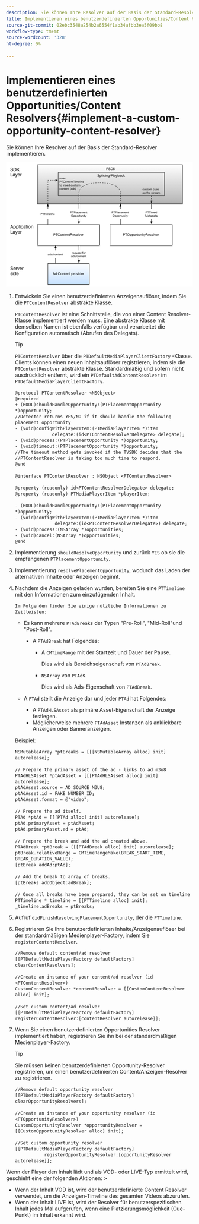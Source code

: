 ```yaml
---
description: Sie können Ihre Resolver auf der Basis der Standard-Resolver implementieren.
title: Implementieren eines benutzerdefinierten Opportunities/Content Resolvers
source-git-commit: 02ebc3548a254b2a6554f1ab34afbb3ea5f09bb8
workflow-type: tm+mt
source-wordcount: '328'
ht-degree: 0%

---
```


# Implementieren eines benutzerdefinierten Opportunities/Content Resolvers{#implement-a-custom-opportunity-content-resolver}

Sie können Ihre Resolver auf der Basis der Standard-Resolver implementieren.

<!--<a id="fig_CC41E2A66BDB4115821F33737B46A09B"></a>-->

![](assets/ios_psdk_content_resolver.png)

1. Entwickeln Sie einen benutzerdefinierten Anzeigenauflöser, indem Sie die `PTContentResolver` abstrakte Klasse.

   `PTContentResolver` ist eine Schnittstelle, die von einer Content Resolver-Klasse implementiert werden muss. Eine abstrakte Klasse mit demselben Namen ist ebenfalls verfügbar und verarbeitet die Konfiguration automatisch (Abrufen des Delegats).

   >[!TIP]
   >
   >`PTContentResolver` über die `PTDefaultMediaPlayerClientFactory` -Klasse. Clients können einen neuen Inhaltsauflöser registrieren, indem sie die `PTContentResolver` abstrakte Klasse. Standardmäßig und sofern nicht ausdrücklich entfernt, wird ein `PTDefaultAdContentResolver` im `PTDefaultMediaPlayerClientFactory`.

   ```
   @protocol PTContentResolver <NSObject> 
   @required 
   + (BOOL)shouldHandleOpportunity:(PTPlacementOpportunity *)opportunity;  
   //Detector returns YES/NO if it should handle the following placement opportunity 
   - (void)configWithPlayerItem:(PTMediaPlayerItem *)item  
                 delegate:(id<PTContentResolverDelegate> delegate); 
   - (void)process:(PTPlacementOpportunity *)opportunity; 
   - (void)timeout:(PTPlacementOpportunity *)opportunity;  
   //The timeout method gets invoked if the TVSDK decides that the  
   //PTContentResolver is taking too much time to respond. 
   @end 
   
   @interface PTContentResolver : NSObject <PTContentResolver> 
   
   @property (readonly) id<PTContentResolverDelegate> delegate; 
   @property (readonly) PTMediaPlayerItem *playerItem; 
   
   - (BOOL)shouldHandleOpportunity:(PTPlacementOpportunity *)opportunity; 
   - (void)configWithPlayerItem:(PTMediaPlayerItem *)item  
                  delegate:(id<PTContentResolverDelegate>) delegate; 
   - (void)process:(NSArray *)opportunities; 
   - (void)cancel:(NSArray *)opportunities; 
   @end
   ```

1. Implementierung `shouldResolveOpportunity` und zurück `YES` ob sie die empfangenen `PTPlacementOpportunity`.
1. Implementierung `resolvePlacementOpportunity`, wodurch das Laden der alternativen Inhalte oder Anzeigen beginnt.
1. Nachdem die Anzeigen geladen wurden, bereiten Sie eine `PTTimeline` mit den Informationen zum einzufügenden Inhalt.

       Im Folgenden finden Sie einige nützliche Informationen zu Zeitleisten:
   
   * Es kann mehrere `PTAdBreak`s der Typen &quot;Pre-Roll&quot;, &quot;Mid-Roll&quot;und &quot;Post-Roll&quot;.

      * A `PTAdBreak` hat Folgendes:

         * A `CMTimeRange` mit der Startzeit und Dauer der Pause.

           Dies wird als Bereichseigenschaft von `PTAdBreak`.

         * `NSArray` von `PTAd`s.

           Dies wird als Ads-Eigenschaft von `PTAdBreak`.

   * A `PTAd` stellt die Anzeige dar und jeder `PTAd` hat Folgendes:

      * A `PTAdHLSAsset` als primäre Asset-Eigenschaft der Anzeige festlegen.
      * Möglicherweise mehrere `PTAdAsset` Instanzen als anklickbare Anzeigen oder Banneranzeigen.

   Beispiel:

   ```
   NSMutableArray *ptBreaks = [[[NSMutableArray alloc] init] autorelease]; 
   
   // Prepare the primary asset of the ad - links to ad m3u8 
   PTAdHLSAsset *ptAdAsset = [[[PTAdHLSAsset alloc] init] autorelease]; 
   ptAdAsset.source = AD_SOURCE_M3U8; 
   ptAdAsset.id = FAKE_NUMBER_ID; 
   ptAdAsset.format = @"video"; 
   
   // Prepare the ad itself. 
   PTAd *ptAd = [[[PTAd alloc] init] autorelease]; 
   ptAd.primaryAsset = ptAdAsset; 
   ptAd.primaryAsset.ad = ptAd; 
   
   // Prepare the break and add the ad created above. 
   PTAdBreak *ptBreak = [[[PTAdBreak alloc] init] autorelease]; 
   ptBreak.relativeRange = CMTimeRangeMake(BREAK_START_TIME, BREAK_DURATION_VALUE); 
   [ptBreak addAd:ptAd]; 
   
   // Add the break to array of breaks. 
   [ptBreaks addObject:adBreak]; 
   
   // Once all breaks have been prepared, they can be set on timeline 
   PTTimeline *_timeline = [[PTTimeline alloc] init]; 
   _timeline.adBreaks = ptBreaks;
   ```

1. Aufruf `didFinishResolvingPlacementOpportunity`, der die `PTTimeline`.
1. Registrieren Sie Ihre benutzerdefinierten Inhalte/Anzeigenauflöser bei der standardmäßigen Medienplayer-Factory, indem Sie `registerContentResolver`.

   ```
   //Remove default content/ad resolver 
   [[PTDefaultMediaPlayerFactory defaultFactory] clearContentResolvers]; 
   
   //Create an instance of your content/ad resolver (id <PTContentResolver>) 
   CustomContentResolver *contentResolver = [[CustomContentResolver alloc] init]; 
   
   //Set custom content/ad resolver 
   [[PTDefaultMediaPlayerFactory defaultFactory] registerContentResolver:[contentResolver autorelease]];
   ```

1. Wenn Sie einen benutzerdefinierten Opportunities Resolver implementiert haben, registrieren Sie ihn bei der standardmäßigen Medienplayer-Factory.

   >[!TIP]
   >
   >Sie müssen keinen benutzerdefinierten Opportunity-Resolver registrieren, um einen benutzerdefinierten Content/Anzeigen-Resolver zu registrieren.

   ```
   //Remove default opportunity resolver 
   [[PTDefaultMediaPlayerFactory defaultFactory] clearOpportunityResolvers]; 
   
   //Create an instance of your opportunity resolver (id <PTOpportunityResolver>) 
   CustomOpportunityResolver *opportunityResolver = [[CustomOpportunityResolver alloc] init]; 
   
   //Set custom opportunity resolver 
   [[PTDefaultMediaPlayerFactory defaultFactory]  
              registerOpportunityResolver:[opportunityResolver autorelease]];
   ```

Wenn der Player den Inhalt lädt und als VOD- oder LIVE-Typ ermittelt wird, geschieht eine der folgenden Aktionen: >
* Wenn der Inhalt VOD ist, wird der benutzerdefinierte Content Resolver verwendet, um die Anzeigen-Timeline des gesamten Videos abzurufen.
* Wenn der Inhalt LIVE ist, wird der Resolver für benutzerspezifischen Inhalt jedes Mal aufgerufen, wenn eine Platzierungsmöglichkeit (Cue-Punkt) im Inhalt erkannt wird.

